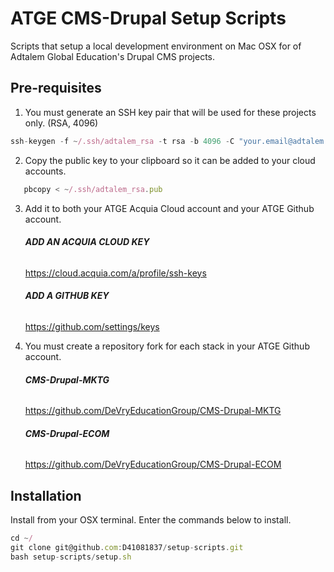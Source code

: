 # ATGE CMS-Drupal Setup Scripts

Scripts that setup a local development environment on Mac OSX for of Adtalem Global Education's Drupal CMS projects.


## Pre-requisites

1. You must generate an SSH key pair that will be used for these projects only. (RSA, 4096)
```js
ssh-keygen -f ~/.ssh/adtalem_rsa -t rsa -b 4096 -C "your.email@adtalem.com" -N ""
```

2. Copy the public key to your clipboard so it can be added to your cloud accounts.

```js
   pbcopy < ~/.ssh/adtalem_rsa.pub
```
   
3. Add it to both your ATGE Acquia Cloud account and your ATGE Github account.

     ###### **ADD AN ACQUIA CLOUD KEY**
   <a href="https://cloud.acquia.com/a/profile/ssh-keys">https://cloud.acquia.com/a/profile/ssh-keys</a>
     ###### **ADD A GITHUB KEY** 
   <a href="https://github.com/settings/keys">https://github.com/settings/keys</a>
   
4. You must create a repository fork for each stack in your ATGE Github account.

     ###### **CMS-Drupal-MKTG**
   <a href="https://github.com/DeVryEducationGroup/CMS-Drupal-MKTG">https://github.com/DeVryEducationGroup/CMS-Drupal-MKTG</a>
     ###### **CMS-Drupal-ECOM**  
   <a href="https://github.com/DeVryEducationGroup/CMS-Drupal-ECOM">https://github.com/DeVryEducationGroup/CMS-Drupal-ECOM</a>
   

## Installation

Install from your OSX terminal. Enter the commands below to install.

```js
cd ~/
git clone git@github.com:D41081837/setup-scripts.git
bash setup-scripts/setup.sh
```
